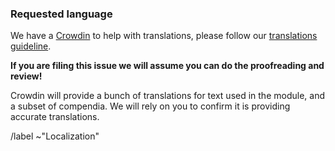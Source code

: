 ### Requested language

We have a [Crowdin](https://crowdin.com/project/fvtt-cyberpunk-red-core) to help with translations, please follow our [translations guideline](https://crowdin.com/project/fvtt-cyberpunk-red-core/discussions/1).

**If you are filing this issue we will assume you can do the proofreading and review!**

Crowdin will provide a bunch of translations for text used in the module, and a subset of compendia. We will rely on you to confirm it is providing accurate translations.

/label ~"Localization"